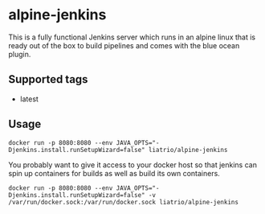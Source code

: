 # alpine-jenkins

This is a fully functional Jenkins server which runs in an alpine linux that is ready out of the box to build pipelines and comes with the blue ocean plugin.

## Supported tags
* latest


## Usage
`docker run -p 8080:8080 --env JAVA_OPTS="-Djenkins.install.runSetupWizard=false" liatrio/alpine-jenkins`

You probably want to give it access to your docker host so that jenkins can spin up containers for builds as well as build its own containers.

`docker run -p 8080:8080 --env JAVA_OPTS="-Djenkins.install.runSetupWizard=false" -v /var/run/docker.sock:/var/run/docker.sock liatrio/alpine-jenkins`
